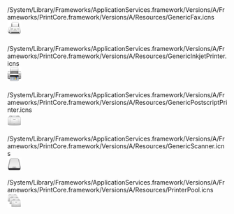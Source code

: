 　　
/System/Library/Frameworks/ApplicationServices.framework/Versions/A/Frameworks/PrintCore.framework/Versions/A/Resources/GenericFax.icns  
<img src="GenericFax.iconset/icon_32x32.png" alt="iconset">  
　　
/System/Library/Frameworks/ApplicationServices.framework/Versions/A/Frameworks/PrintCore.framework/Versions/A/Resources/GenericInkjetPrinter.icns  
<img src="GenericInkjetPrinter.iconset/icon_32x32.png" alt="iconset">  
　　
/System/Library/Frameworks/ApplicationServices.framework/Versions/A/Frameworks/PrintCore.framework/Versions/A/Resources/GenericPostscriptPrinter.icns  
<img src="GenericPostscriptPrinter.iconset/icon_32x32.png" alt="iconset">  
  
/System/Library/Frameworks/ApplicationServices.framework/Versions/A/Frameworks/PrintCore.framework/Versions/A/Resources/GenericScanner.icns  
<img src="GenericScanner.iconset/icon_32x32.png" alt="iconset">  

/System/Library/Frameworks/ApplicationServices.framework/Versions/A/Frameworks/PrintCore.framework/Versions/A/Resources/PrinterPool.icns  
<img src="PrinterPool.iconset/icon_32x32.png" alt="iconset">  
  
